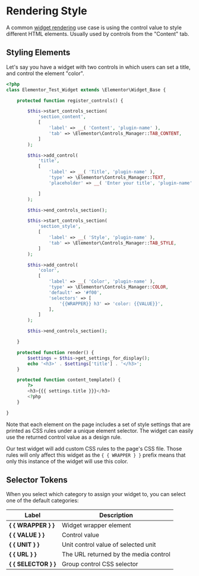 # Rendering Style

A common [widget rendering](./widget-rendering) use case is using the control value to style different HTML elements. Usually used by controls from the "Content" tab.

## Styling Elements

Let's say you have a widget with two controls in which users can set a title, and control the element "color".

```php {34-44}
<?php
class Elementor_Test_Widget extends \Elementor\Widget_Base {

	protected function register_controls() {

		$this->start_controls_section(
			'section_content',
			[
				'label' => __( 'Content', 'plugin-name' ),
				'tab' => \Elementor\Controls_Manager::TAB_CONTENT,
			]
		);

		$this->add_control(
			'title',
			[
				'label' => __( 'Title', 'plugin-name' ),
				'type' => \Elementor\Controls_Manager::TEXT,
				'placeholder' => __( 'Enter your title', 'plugin-name' ),

			]
		);

		$this->end_controls_section();

		$this->start_controls_section(
			'section_style',
			[
				'label' => __( 'Style', 'plugin-name' ),
				'tab' => \Elementor\Controls_Manager::TAB_STYLE,
			]
		);

		$this->add_control(
			'color',
			[
				'label' => __( 'Color', 'plugin-name' ),
				'type' => \Elementor\Controls_Manager::COLOR,
				'default' => '#f00',
				'selectors' => [
					'{{WRAPPER}} h3' => 'color: {{VALUE}}',
				],
			]
		);

		$this->end_controls_section();

	}

	protected function render() {
		$settings = $this->get_settings_for_display();
		echo '<h3>' . $settings['title'] . '</h3>';
	}

	protected function content_template() {
		?>
		<h3>{{{ settings.title }}}</h3>
		<?php
	}

}
```

Note that each element on the page includes a set of style settings that are printed as CSS rules under a unique element selector. The widget can easily use the returned control value as a design rule.

Our test widget will add custom CSS rules to the page's CSS file. Those rules will only affect this widget as the `{ { WRAPPER } }` prefix means that only this instance of the widget will use this color.

## Selector Tokens

When you select which category to assign your widget to, you can select one of the default categories:

| Label                | Description                           |
| -------------------- | ------------------------------------- |
| **{ { WRAPPER } }**  | Widget wrapper element                |
| **{ { VALUE } }**    | Control value                         |
| **{ { UNIT } }**     | Unit control value of selected unit   |
| **{ { URL } }**      | The URL returned by the media control |
| **{ { SELECTOR } }** | Group control CSS selector            |
